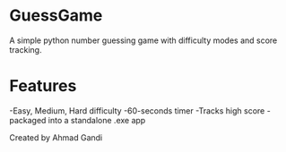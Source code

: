 # GuessGame
A simple python number guessing game with difficulty modes and score tracking.
# Features
-Easy, Medium, Hard difficulty
-60-seconds timer
-Tracks high score 
-packaged into a standalone .exe app

Created by Ahmad Gandi


